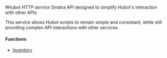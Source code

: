 #Hubot HTTP service
Sinatra API designed to simplify Hubot's interaction with other APIs.

This service allows Hubot scripts to remain simple and consistant, while still providing complex API interactions with other services.

#### Functions
* [Inventory](https://github.com/Sjeanpierre/hubot_http_service/wiki/Inventory)
